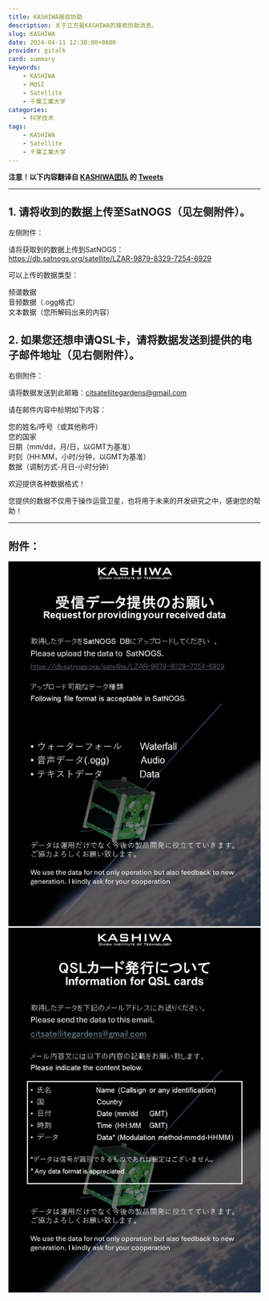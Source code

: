```yaml
---
title: KASHIWA接收协助
description: 关于立方星KASHIWA的接收协助消息。
slug: KASHIWA
date: 2024-04-11 12:30:00+0800
provider: gitalk
card: summary
keywords:
    - KASHIWA
    - MQSI
    - Satellite
    - 千葉工業大学
categories:
    - 科学技术
tags:
    - KASHIWA
    - Satellite
    - 千葉工業大学
---
```


**注意！以下内容翻译自 [KASHIWA团队](https://twitter.com/CitGardens) 的 [Tweets](https://twitter.com/CitGardens/status/1778243738638434802)**

**********

## 1. 请将收到的数据上传至SatNOGS（见左侧附件）。

左侧附件：

请将获取到的数据上传到SatNOGS：  
https://db.satnogs.org/satellite/LZAR-9879-8329-7254-6929

可以上传的数据类型：

频谱数据  
音频数据（.ogg格式）  
文本数据（您所解码出来的内容）  


## 2. 如果您还想申请QSL卡，请将数据发送到提供的电子邮件地址（见右侧附件）。

右侧附件：

请将数据发送到此邮箱：citsatellitegardens@gmail.com

请在邮件内容中标明如下内容：

您的姓名/呼号（或其他称呼）  
您的国家  
日期（mm/dd，月/日，以GMT为基准）  
时刻（HH:MM，小时/分钟，以GMT为基准）  
数据（调制方式-月日-小时分钟）  

欢迎提供各种数据格式！


您提供的数据不仅用于操作运营卫星，也将用于未来的开发研究之中，感谢您的帮助！

**********

## 附件：

![Upload](Upload.jpg)  
![QSL](QSL.jpg)  